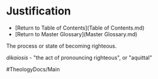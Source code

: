 # Justification
- [Return to Table of Contents](Table of Contents.md)
- [Return to Master Glossary](Master Glossary.md)

The process or state of becoming righteous.

*dikaiosis* - "the act of pronouncing righteous", or "aquittal"


#TheologyDocs/Main
